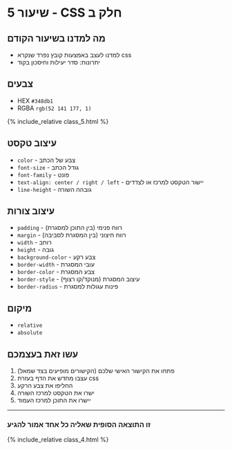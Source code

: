 # שיעור 5 - CSS חלק ב

## מה למדנו בשיעור הקודם
- למדנו לעצב באמצעות קובץ נפרד שנקרא css
- יתרונות: סדר יעילות וחיסכון בקוד

## צבעים
- HEX `#348db1`
- RGBA `rgb(52 141 177, 1)`

{% include_relative class_5.html %}

## עיצוב טקסט
- `color` - צבע של הכתב
- `font-size` - גודל הכתב
- `font-family` - פונט
- `text-align: center / right / left` - יישור הטקסט למרכז או לצדדים
- `line-height` - גובהה השורה

## עיצוב צורות
- `padding` - רווח פנימי (בין התוכן למסגרת)
- `margin` - רווח חיצוני (בין המסגרת לסביבה)
- `width` - רוחב
- `height` - גובה
- `background-color` - צבע רקע
- `border-width` - עובי המסגרת
- `border-color` - צבע המסגרת
- `border-style` - עיצוב המסגרת (מנוקד/קו רצוף)
- `border-radius` - פינות עגולות למסגרת
 
## מיקום
- `relative`
- `absolute`

## עשו זאת בעצמכם
1. (הקישורים מופיעים בצד שמאל) פתחו את הקישור האישי שלכם
2. עצבו מחדש את הדף בעזרת css
3. החליפו את צבע הרקע
4. ישרו את הטקסט למרכז השורה
5. יישרו את התוכן למרכז העמוד

------
### זו התוצאה הסופית שאליה כל אחד אמור להגיע
{% include_relative class_4.html %}
